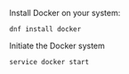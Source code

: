 Install Docker on your system:
```
dnf install docker
```

Initiate the Docker system
```
service docker start
```

